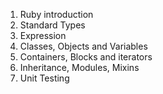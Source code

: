 1. Ruby introduction
2. Standard Types
3. Expression
4. Classes, Objects and Variables
5. Containers, Blocks and iterators
6. Inheritance, Modules, Mixins
7. Unit Testing

